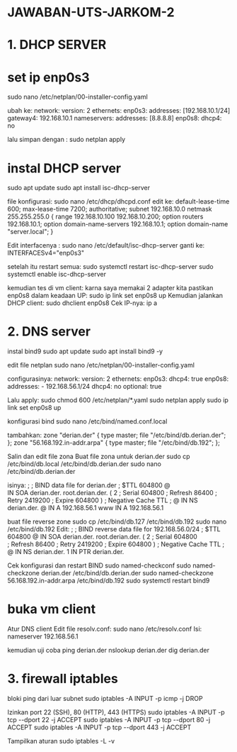 # JAWABAN-UTS-JARKOM-2
# 1. DHCP SERVER

# set ip enp0s3
sudo nano /etc/netplan/00-installer-config.yaml

ubah ke:
network: 
  version: 2 
  ethernets: 
    enp0s3: 
      addresses: [192.168.10.1/24] 
      gateway4: 192.168.10.1 
      nameservers: 
        addresses: [8.8.8.8] 
    enp0s8: 
      dhcp4: no 

lalu simpan dengan :
sudo netplan apply

# instal DHCP server
sudo apt update 
sudo apt install isc-dhcp-server 

file konfigurasi: 
sudo nano /etc/dhcp/dhcpd.conf 
edit ke: 
default-lease-time 600; 
max-lease-time 7200; 
authoritative; 
subnet 192.168.10.0 netmask 255.255.255.0 { 
 range 192.168.10.100 192.168.10.200; 
 option routers 192.168.10.1; 
 option domain-name-servers 192.168.10.1; 
 option domain-name "server.local"; 
} 

Edit interfacenya : 
sudo nano /etc/default/isc-dhcp-server 
ganti ke: 
INTERFACESv4="enp0s3"

setelah itu restart semua:
sudo systemctl restart isc-dhcp-server 
sudo systemctl enable isc-dhcp-server 

kemudian tes di vm client:
karna saya memakai 2 adapter kita pastikan enp0s8 dalam keadaan UP: 
sudo ip link set enp0s8 up 
Kemudian jalankan DHCP client: 
sudo dhclient enp0s8 
Cek IP-nya: 
ip a 



# 2. DNS server
instal bind9
sudo apt update
sudo apt install bind9 -y 

edit file netplan
sudo nano /etc/netplan/00-installer-config.yaml 

configurasinya:
network: 
  version: 2 
  ethernets: 
    enp0s3: 
      dhcp4: true 
    enp0s8: 
      addresses: 
        - 192.168.56.1/24 
      dhcp4: no 
      optional: true 

Lalu apply: 
sudo chmod 600 /etc/netplan/*.yaml 
sudo netplan apply 
sudo ip link set enp0s8 up 

konfigurasi bind
sudo nano /etc/bind/named.conf.local 

tambahkan:
zone "derian.der" { 
     type master; 
     file "/etc/bind/db.derian.der"; 
}; 
zone "56.168.192.in-addr.arpa" { 
     type master; 
     file "/etc/bind/db.192"; 
}; 

Salin dan edit file zona 
Buat file zona untuk derian.der 
sudo cp /etc/bind/db.local /etc/bind/db.derian.der 
sudo nano /etc/bind/db.derian.der 

isinya:
; 
; BIND data file for derian.der 
; 
$TTL    604800 
@       
IN      SOA     derian.der. root.derian.der. ( 
2         ; Serial 
604800         ; Refresh 
86400         ; Retry 
2419200         ; Expire 
604800 )       ; Negative Cache TTL 
; 
@       IN      NS      derian.der. 
@       IN      A       192.168.56.1 
www     IN      A       192.168.56.1 

buat file reverse zone
sudo cp /etc/bind/db.127 /etc/bind/db.192 
sudo nano /etc/bind/db.192 
Edit: 
; 
; BIND reverse data file for 192.168.56.0/24 
; 
$TTL    604800 
@       IN      SOA     derian.der. root.derian.der. ( 
2         ; Serial 
604800         
; Refresh 
86400         ; Retry 
2419200         ; Expire 
604800 )       ; Negative Cache TTL 
; 
@       IN      NS      derian.der. 
1       IN      PTR     derian.der.

Cek konfigurasi dan restart BIND 
sudo named-checkconf 
sudo named-checkzone derian.der /etc/bind/db.derian.der 
sudo named-checkzone 56.168.192.in-addr.arpa /etc/bind/db.192 
sudo systemctl restart bind9 


# buka vm client
Atur DNS client
Edit file resolv.conf: 
sudo nano /etc/resolv.conf 
Isi: 
nameserver 192.168.56.1 

kemudian uji coba
ping derian.der 
nslookup derian.der 
dig derian.der 


# 3. firewall iptables

bloki ping dari luar subnet 
sudo iptables -A INPUT -p icmp -j DROP 

Izinkan port 22 (SSH), 80 (HTTP), 443 (HTTPS) 
sudo iptables -A INPUT -p tcp --dport 22 -j ACCEPT 
sudo iptables -A INPUT -p tcp --dport 80 -j ACCEPT 
sudo iptables -A INPUT -p tcp --dport 443 -j ACCEPT 

Tampilkan aturan 
sudo iptables -L -v 


